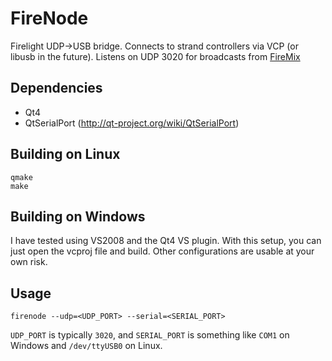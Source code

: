 FireNode
========

Firelight UDP->USB bridge.  Connects to strand controllers via VCP (or libusb in the future).
Listens on UDP 3020 for broadcasts from [FireMix](https://github.com/craftyjon/firemix)


Dependencies
------------

* Qt4
* QtSerialPort (http://qt-project.org/wiki/QtSerialPort)


Building on Linux
-----------------

    qmake
    make


Building on Windows
-------------------

I have tested using VS2008 and the Qt4 VS plugin.  With this setup, you can just open the vcproj file and build.
Other configurations are usable at your own risk.


Usage
-----

    firenode --udp=<UDP_PORT> --serial=<SERIAL_PORT>

`UDP_PORT` is typically `3020`, and `SERIAL_PORT` is something like `COM1` on Windows and `/dev/ttyUSB0` on Linux.
